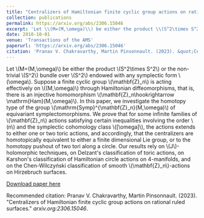 ```yaml
---
title: "Centralizers of Hamiltonian finite cyclic group actions on rational ruled surfaces"
collection: publications
permalink: https://arxiv.org/abs/2306.15046
excerpt: 'Let \\(M=(M,\omega)\\) be either the product \\(S^2\times S^2\\) or the non-trivial \\(S^2\\) bundle over \\(S^2\\) endowed with any symplectic form \\(\omega\\). Suppose a finite cyclic group \\(\mathbf{Z}_n\\) is acting effectively on \\((M,\omega)\\) through Hamiltonian diffeomorphisms, that is, there is an injective homomorphism \\(\mathbf{Z}_n\hookrightarrow \mathrm{Ham}(M,\omega)\\). In this paper, we investigate the homotopy type of the group \\(\mathrm{Symp}^{\mathbf{Z}_n}(M,\omega)\\) of equivariant symplectomorphisms.'
date: 2010-10-01
venue: 'Transactions of the AMS'
paperurl: 'https://arxiv.org/abs/2306.15046'
citation: 'Pranav V. Chakravarthy, Martin Pinsonnault. (2023). &quot;Centralizers of Hamiltonian finite cyclic group actions on rational ruled surfaces.&quot; <i>arxiv.org:2306.15046</i>.'
---
```

Let \\(M=(M,\omega)\\) be either the product \\(S^2\times S^2\\) or the non-trivial \\(S^2\\) bundle over \\(S^2\\) endowed with any symplectic form \\(\omega\\). Suppose a finite cyclic group \\(\mathbf{Z}_n\\) is acting effectively on \\((M,\omega)\\) through Hamiltonian diffeomorphisms, that is, there is an injective homomorphism \\(\mathbf{Z}_n\hookrightarrow \mathrm{Ham}(M,\omega)\\). In this paper, we investigate the homotopy type of the group \\(\mathrm{Symp}^{\mathbf{Z}_n}(M,\omega)\\) of equivariant symplectomorphisms. We prove that for some infinite families of \\(\mathbf{Z}_n\\) actions satisfying certain inequalities involving the order \\(n\\) and the symplectic cohomology class \\([\omega]\\), the actions extends to either one or two toric actions, and accordingly, that the centralizers are homotopically equivalent to either a finite dimensional Lie group, or to the homotopy pushout of two tori along a circle. Our results rely on \\(J\\)-holomorphic techniques, on Delzant's classification of toric actions, on Karshon's classification of Hamiltonian circle actions on 4-manifolds, and on the Chen-Wilczyński classification of smooth \\(\mathbf{Z}_n\\)-actions on Hirzebruch surfaces.

[Download paper here](https://arxiv.org/abs/2306.15046)

Recommended citation: Pranav V. Chakravarthy, Martin Pinsonnault. (2023). &quot;Centralizers of Hamiltonian finite cyclic group actions on rational ruled surfaces.&quot; <i>arxiv.org:2306.15046</i>.
